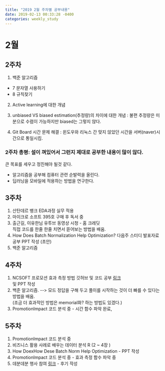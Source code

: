 ```yaml
---
title: "2019 2월 주차별 공부내용"
date: 2019-02-13 00:33:28 -0400
categories: weekly_study
---
```


# 2월

## 2주차
1) 백준 알고리즘 
  - 7 문자열 사용하기
  - 8 규칙찾기

2) Active learning에 대한 개념

3) unbiased VS biased estimation(추정량)의 차이에 대한 개념
 : 불편 추정량은 미분으로 수렴이 가능하지만 biased는 그렇지 않다. 
 
 4) Git Board 시간 문제 해결
 : 윈도우와 리눅스 간 맞지 않았던 시간을 서버(naver)시간으로 통일시킴.
 
 ### 2주차 총평: 설이 껴있어서 그런지 제대로 공부한 내용이 많이 않다.<br>
 큰 목표를 세우고 정진해야 될것 같다.<br>
  * 알고리즘을 공부해 컴퓨터 관련 순발력을 올린다.<br>
  * 딥러닝을 모바일에 적용하는 방법을 연구한다. 

## 3주차
1) 산탄데르 뱅크 EDA과정 실무 적용 <br>
2) 마이크로 소프트 395호 구매 후 독서 중 <br>
3) 출근길, 이유한님 유투브 동영상 시청 - 홈 크레딧 <br>
    직접 코드를 한줄 한줄 치면서 뜯어보는 방법을 배움.<br>
4) How Does Batch Normalization Help Optimization? 다음주 스터디 발표자료 공부
    PPT 작성 (초안)
5) 백준 알고리즘

    
## 4주차
1) NCSOFT 프로모션 효과 측정 방법 깃허브 및 코드 공부 [링크][NC pro] <br>
   및 PPT 작성 <br>
2) 백준 알고리즘. --> 모드 정답을 구해 두고 풀이를 시작하는 것이 더 빠를 수 있다는 방법을 배움.<br>
  (조금 더 효과적인 방법은 memorial화? 하는 방법도 있겠다.)
3) PromotionImpact 코드 분석 중 - 시간 함수 파악 완료,

## 5주차
1) PromotionImpact 코드 분석 중
2) 비즈니스 활용 사례로 배우는 데이터 분석 R (2 ~ 4장 )
3) How DoexHow Dese Batch Norm Help Optimization - PPT 작성
4) PromotionImpact 코드 분석 중 - 효과 측정 함수 파악 중 
5) 데분데분 행사 참여 [링크][데분데분] - 후기 작성


[NC pro]: https://github.com/ncsoft/promotionImpact
[데분데분]: https://www.onoffmix.com/event/168795
